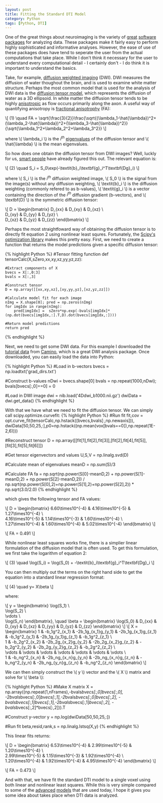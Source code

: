 ```yaml
---
layout: post
title: Fitting the Standard DTI Model
category: Python
tags: [Python, DTI]
---
```


One of the great things about neuroimaging is the variety of [great](https://surfer.nmr.mgh.harvard.edu/) [software](https://fsl.fmrib.ox.ac.uk/fsl/fslwiki) [packages](https://www.nitrc.org/) for analyzing data. These packages make it fairly easy to perform highly sophisticated and informative analyses. However, the ease of use of these packages does have tend to   seperate the user from the actual computations that take place. While I don't think it necessary for the user to understand every computational detail - I certainly don't - I do think it is important to understand the basics. 

Take, for example, [diffusion weighted imaging](https://en.wikipedia.org/wiki/Diffusion_MRI) (DWI). DWI measures the diffusion of water thoughout the brain, and is used to examine white matter structure. Perhaps the most common model that is used for the analysis of DWI data is the [diffusion tensor model](https://www.ncbi.nlm.nih.gov/pmc/articles/PMC2041910/), which  represents the diffusion of water as a 3D ellipsoid. In white matter the diffusion tensor tends to be highly [anisotropic](https://en.wikipedia.org/wiki/Anisotropy) as flow occurs primarily along the axon. A useful way of quantifying anisotropy is [fractional anisotrophy](https://en.wikipedia.org/wiki/Fractional_anisotropy) (FA):

<head>
    <script type="text/javascript"
            src="http://cdn.mathjax.org/mathjax/latest/MathJax.js?config=TeX-AMS-MML_HTMLorMML">
    </script>
</head>

\\[ (1) \quad FA = \sqrt{\frac{3}{2}}\frac{\sqrt{(\lambda_1-\hat{\lambda})^2+(\lambda_2-\hat{\lambda})^2+(\lambda_3-\hat{\lambda})^2}}{\sqrt{\lambda_1^2+\lambda_2^2+\lambda_3^2}} \\]

where \\( \lambda_i \\) is the *i<sup>th</sup>* [eigenvalues](https://en.wikipedia.org/wiki/Eigenvalues_and_eigenvectors) of the diffusion tensor and \\( \hat{\lambda} \\) is the mean eigenvalues. 

So how does one obtain the diffusion tensor from DWI images? Well, luckly for us, [smart people](https://www.ncbi.nlm.nih.gov/pubmed/16828568) have already figured this out. The relevant equation is:

\\[ (2) \quad S_i = S_0\exp(-\textit{b}_i\textbf{g}_i^T\textbf{Dg}_i) \\]

where \\( S_i \\) is the *i<sup>th</sup>* diffusion weighted image, \\( S_0 \\) is the signal from the image(s) without any diffusion weighting, \\( \textit{b}_i \\) is the diffusion weighting (commonly refered to as b-values), \\( \textit{g}_i \\) is a vector containing the direction of the *i<sup>th</sup>* diffusion gradient (b-vectors), and \\( \textbf{D} \\) is the symmetric diffusion tensor:

\\[ 
    D = \begin{bmatrix}
    D\_{xx} & D\_{xy} & D\_{xz} \\\
    D\_{xy}  & D\_{yy} & D\_{yz} \\\
    D\_{xz} & D\_{yz} & D\_{zz}
	\end{bmatrix} 
\\]

Perhaps the most straightfoward way of obtaining the diffusion tensor is to directly fit equation 2 using nonlinear least squres. Fortunately, the [Scipy's optimization library](https://docs.scipy.org/doc/scipy-0.18.1/reference/optimize.html) makes this pretty easy. First, we need to create a function that returns the model predictions given a specific diffusion tensor:

{% highlight Python %}
#Tensor fitting function
def tensorCalc(X,sZero,xx,xy,xz,yy,yz,zz):

	#Extract components of X
	bvecs = X[:,0:3]
	bvals = X[:,3]
		
	#Construct tensor
	D = np.array([[xx,xy,xz],[xy,yy,yz],[xz,yz,zz]])
		
	#Calculate model fit for each image
	nImg = X.shape[0]; pred = np.zeros(nImg)
	for imgIdx in range(nImg):
		pred[imgIdx] =  sZero*np.exp(-bvals[imgIdx]*(np.dot(bvecs[imgIdx,:].T,D).dot(bvecs[imgIdx,:])))
		
	#Return model predictions
	return pred
{% endhighlight %}

Next, we need to get some DWI data. For this example I downloaded the [tutorial data](http://camino.cs.ucl.ac.uk/index.php?n=Tutorials.DTI#example_human_data) from [Camino](http://camino.cs.ucl.ac.uk/index.php), which is a great DWI analysis package. Once downloaded, you can easily load the data into Python:

{% highlight Python %}
#Load in b-vectors
bvecs = np.loadtxt('grad_dirs.txt')

#Construct b-values
nDwi = bvecs.shape[0]
bvals = np.repeat(1000,nDwi); bvals[bvecs[:,0]==0] = 0

#Load in DWI image
dwi = nib.load('4Ddwi_b1000.nii.gz')
dwiData = dwi.get_data()
{% endhighlight %}

With that we have what we need to fit the diffusion tensor. We can simply call scipy.optimize.curvefit:
{% highlight Python %}
#Run fit
fit,cov = opt.curve_fit(tensorCalc,np.hstack((bvecs,bvals[:,np.newaxis])),
			dwiData[50,50,25,:],p0=np.hstack((np.mean(vox[bvals==0]),np.repeat(1E-2,6))))
			
#Reconstruct tensor
D = np.array([[fit[1],fit[2],fit[3]],[fit[2],fit[4],fit[5]],[fit[3],fit[5],fit[6]]])

#Get tensor eigenvectors and values
U,S,V = np.linalg.svd(D)

#Calculate mean of eigenvalues
meanD = np.sum(S)/3

#Calculate FA
fa = np.sqrt(np.power(S[0]-meanD,2) + np.power(S[1]-meanD,2) + np.power(S[2]-meanD,2)) / np.sqrt(np.power(S[0],2)+np.power(S[1],2)+np.power(S[2],2)) * np.sqrt(3.0/2.0)
{% endhighlight %}

which gives the following tensor and FA values:

\\[ 
    D = \begin{bmatrix}
    6.60\times10^{-4} & 4.16\times10^{-5} & 1.27\times10^{-4} \\\
    4.16\times10^{-5} & 1.14\times10^{-3} & 1.60\times10^{-4} \\\
    1.27\times10^{-4} & 1.60\times10^{-4} & 5.02\times10^{-4}
	\end{bmatrix} 
\\]

\\[ FA = 0.491 \\]

While nonlinear least squares works fine, there is a simplier linear formulation of the diffusion model that is often used. To get this formulation, we first take the logarithm of equation 2:

\\[ (3) \quad \log(S_i) = \log(S_0) + -\textit{b}_i\textbf{g}_i^T\textbf{Dg}_i \\]

You can then multiply out the terms on the right hand side to get the equation into a standard linear regression format:

\\[ (4) \quad y= X\beta \\]

where:

\\[ y = \begin{bmatrix}
	\log(S_1) \\\
	\log(S_2) \\\
	\vdots \\\
	\log(S_n)
	\end{bmatrix}, \quad
	\beta = \begin{bmatrix}
	\log(S_0) & D\_{xx} & D\_{xy} & D\_{xz} & D\_{yy} & D\_{yz} & D\_{zz}
	\end{bmatrix}
\\]
\\[ X = \begin{bmatrix}
	1 & -b\_1g^2\_{x\_1} & -2b\_1g\_{x\_1}g\_{y\_1} & -2b\_1g\_{x\_1}g\_{z\_1} & -b\_1g^2\_{y\_1} & -2b\_1g\_{y\_1}g\_{z\_1} & -b\_1g^2\_{z\_1} \\\
	1 & -b\_2g^2\_{x\_2} & -2b\_2g\_{x\_2}g\_{y\_2} & -2b\_2g\_{x\_2}g\_{z\_2} & -b\_2g^2\_{y\_2} & -2b\_2g\_{y\_2}g\_{z\_2} & -b\_2g^2\_{z\_2} \\\
	\vdots & \vdots & \vdots & \vdots & \vdots & \vdots & \vdots \\\
	1 & -b\_ng^2\_{x\_n} & -2b\_ng\_{x\_n}g\_{y\_n} & -2b\_ng\_{x\_n}g\_{z\_n} & -b\_ng^2\_{y\_n} & -2b\_ng\_{y\_n}g\_{z\_n} & -b\_ng^2\_{z\_n}
	\end{bmatrix}
\\]

We can then simply construct the \\( y \\) vector and the \\( X \\) matrix and solve for \\( \beta \\):

{% highlight Python %}
#Make X matrix
X = np.array((np.repeat(1,nFrames),-bvals*bvecs[:,0]*bvecs[:,0],
              -2*bvals*bvecs[:,0]*bvecs[:,1],-2*bvals*bvecs[:,0]*bvecs[:,2],
              -bvals*bvecs[:,1]*bvecs[:,1],-2*bvals*bvecs[:,1]*bvecs[:,2],
              -bvals*bvecs[:,2]*bvecs[:,2])).T
	      
#Construct y-vector
y = np.log(dwiData[50,50,25,:])

#Run fit
beta,resid,rank,s = np.linalg.lstsq(X,y)
{% endhighlight %}

This linear fits returns:

\\[ 
    D = \begin{bmatrix}
    6.53\times10^{-4} & 2.99\times10^{-5} & 1.20\times10^{-4} \\\
    2.99\times10^{-5} & 1.15\times10^{-3} & 1.92\times10^{-4} \\\
    1.20\times10^{-4} & 1.92\times10^{-4} & 4.95\times10^{-4}
	\end{bmatrix} 
\\]

\\[ FA = 0.473 \\]

And with that, we have fit the standard DTI model to a single voxel using both linear and nonlinear least squares. While this is very simple compared to some of the [advanced](http://fsl.fmrib.ox.ac.uk/fsl/fslwiki/FDT/UserGuide#BEDPOSTX) [models](https://www.ncbi.nlm.nih.gov/pubmed/22171354) that are used today, I hope it gives you some idea about takes place when DTI data is analyzed. 


